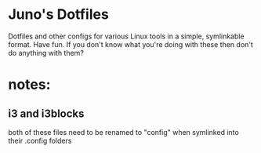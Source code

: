 # Juno's Dotfiles 
Dotfiles and other configs for various Linux tools in a simple, symlinkable format.
Have fun. If you don't know what you're doing with these then don't do anything with them?

# notes:

<h2> i3 and i3blocks </h2>

both of these files need to be renamed to "config" when symlinked into their .config folders
